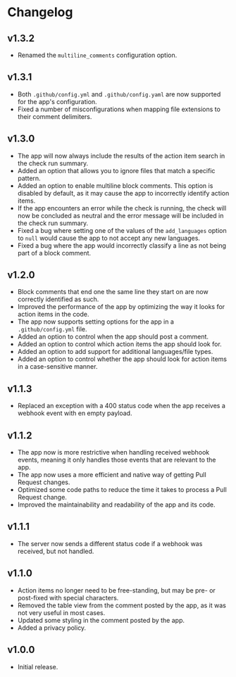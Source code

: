 # Changelog

## v1.3.2

<!--Releasenotes start-->
- Renamed the `multiline_comments` configuration option.
<!--Releasenotes end-->

## v1.3.1

- Both `.github/config.yml` and `.github/config.yaml` are now supported for the app's configuration.
- Fixed a number of misconfigurations when mapping file extensions to their comment delimiters.

## v1.3.0

- The app will now always include the results of the action item search in the check run summary.
- Added an option that allows you to ignore files that match a specific pattern. 
- Added an option to enable multiline block comments. This option is disabled by default, as it may cause the app to incorrectly identify action items.
- If the app encounters an error while the check is running, the check will now be concluded as neutral and the error message will be included in the check run summary.
- Fixed a bug where setting one of the values of the `add_languages` option to `null` would cause the app to not accept any new languages.
- Fixed a bug where the app would incorrectly classify a line as not being part of a block comment.

## v1.2.0

- Block comments that end one the same line they start on are now correctly identified as such.
- Improved the performance of the app by optimizing the way it looks for action items in the code.
- The app now supports setting options for the app in a `.github/config.yml` file.
- Added an option to control when the app should post a comment.
- Added an option to control which action items the app should look for.
- Added an option to add support for additional languages/file types.
- Added an option to control whether the app should look for action items in a case-sensitive manner.

## v1.1.3

- Replaced an exception with a 400 status code when the app receives a webhook event with en empty payload.

## v1.1.2

- The app now is more restrictive when handling received webhook events, meaning it only handles those events that are relevant to the app.
- The app now uses a more efficient and native way of getting Pull Request changes.
- Optimized some code paths to reduce the time it takes to process a Pull Request change.
- Improved the maintainability and readability of the app and its code.

## v1.1.1

- The server now sends a different status code if a webhook was received, but not handled.

## v1.1.0

- Action items no longer need to be free-standing, but may be pre- or post-fixed with special characters.
- Removed the table view from the comment posted by the app, as it was not very useful in most cases.
- Updated some styling in the comment posted by the app.
- Added a privacy policy.


## v1.0.0

- Initial release.
